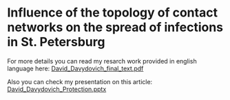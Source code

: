 # Influence of the topology of contact networks on the spread of infections in St. Petersburg

For more details you can read my resarch work provided in english language here:
[David_Davydovich_final_text.pdf](https://github.com/Dpdavydovich/Influence-of-the-topology-of-contact-networks-on-the-spread-of-infections-in-St.-Petersburg/files/9741431/David_Davydovich_final_text.pdf)

Also you can check my presentation on this article:
[David_Davydovich_Protection.pptx](https://github.com/Dpdavydovich/Influence-of-the-topology-of-contact-networks-on-the-spread-of-infections-in-St.-Petersburg/files/9741439/David_Davydovich_Protection.pptx)

